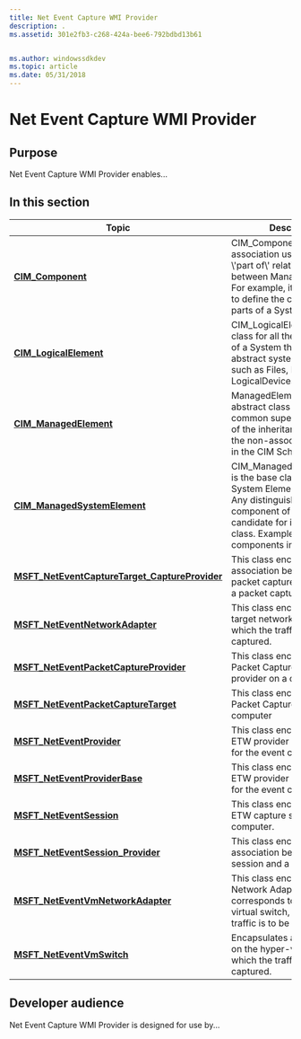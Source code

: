 ```yaml
---
title: Net Event Capture WMI Provider
description: .
ms.assetid: 301e2fb3-c268-424a-bee6-792bdbd13b61


ms.author: windowssdkdev
ms.topic: article
ms.date: 05/31/2018
---
```


# Net Event Capture WMI Provider

## Purpose

Net Event Capture WMI Provider enables...

## In this section



| Topic                                                                                                         | Description                                                                                                                                                                                                            |
|---------------------------------------------------------------------------------------------------------------|------------------------------------------------------------------------------------------------------------------------------------------------------------------------------------------------------------------------|
| [**CIM\_Component**](cim-component.md)<br/>                                                            | CIM\_Component is a generic association used to establish \\'part of\\' relationships between Managed Elements. For example, it could be used to define the components or parts of a System.<br/>                |
| [**CIM\_LogicalElement**](cim-logicalelement.md)<br/>                                                  | CIM\_LogicalElement is a base class for all the components of a System that represent abstract system components, such as Files, Processes, or LogicalDevices.<br/>                                              |
| [**CIM\_ManagedElement**](cim-managedelement.md)<br/>                                                  | ManagedElement is an abstract class that provides a common superclass (or top of the inheritance tree) for the non-association classes in the CIM Schema.<br/>                                                   |
| [**CIM\_ManagedSystemElement**](cim-managedsystemelement.md)<br/>                                      | CIM\_ManagedSystemElement is the base class for the System Element hierarchy. Any distinguishable component of a System is a candidate for inclusion in this class. Examples of system components include: <br/> |
| [**MSFT\_NetEventCaptureTarget\_CaptureProvider**](msft-neteventcapturetarget-captureprovider.md)<br/> | This class encapsulates the association between the packet capture provider and a packet capture target.<br/>                                                                                                    |
| [**MSFT\_NetEventNetworkAdapter**](msft-neteventnetworkadapter.md)<br/>                                | This class encapsulates a target network adapter, on which the traffic is to be captured.<br/>                                                                                                                   |
| [**MSFT\_NetEventPacketCaptureProvider**](msft-neteventpacketcaptureprovider.md)<br/>                  | This class encapsulates the Packet Capture Filter ETW provider on a computer<br/>                                                                                                                                |
| [**MSFT\_NetEventPacketCaptureTarget**](msft-neteventpacketcapturetarget.md)<br/>                      | This class encapsulates a Packet Capture Target on a computer<br/>                                                                                                                                               |
| [**MSFT\_NetEventProvider**](msft-neteventprovider.md)<br/>                                            | This class encapsulates an ETW provider on a computer for the event capture<br/>                                                                                                                                 |
| [**MSFT\_NetEventProviderBase**](msft-neteventproviderbase.md)<br/>                                    | This class encapsulates an ETW provider on a computer for the event capture.<br/>                                                                                                                                |
| [**MSFT\_NetEventSession**](msft-neteventsession.md)<br/>                                              | This class encapsulates an ETW capture session on a computer.<br/>                                                                                                                                               |
| [**MSFT\_NetEventSession\_Provider**](msft-neteventsession-provider.md)<br/>                           | This class encapsulates an association between a session and a provider<br/>                                                                                                                                     |
| [**MSFT\_NetEventVmNetworkAdapter**](msft-neteventvmnetworkadapter.md)<br/>                            | This class encapsulates a VM Network Adapter, that corresponds to a port on a virtual switch, on which the traffic is to be captured.<br/>                                                                       |
| [**MSFT\_NetEventVmSwitch**](msft-neteventvmswitch.md)<br/>                                            | Encapsulates a Virtual Switch on the hyper-v host, on which the traffic is to be captured.<br/>                                                                                                                  |



 

## Developer audience

Net Event Capture WMI Provider is designed for use by...

 

 





